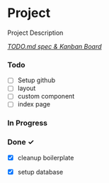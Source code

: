 # Project

Project Description

<em>[TODO.md spec & Kanban Board](https://bit.ly/3fCwKfM)</em>

### Todo

- [ ] Setup github  
- [ ] layout  
- [ ] custom component  
- [ ] index page  

### In Progress


### Done ✓

- [x] cleanup boilerplate  
- [x] setup database  

